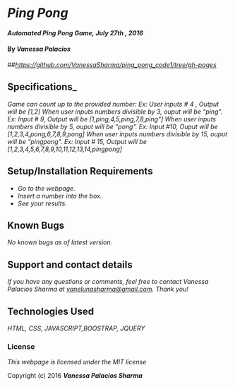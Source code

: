 # _Ping Pong_

#### _Automated Ping Pong Game, July 27th , 2016_

#### By _**Vanessa Palacios**_

##_https://github.com/VanessaSharma/ping_pong_code1/tree/gh-pages_

## Specifications_

_Game can count up to the provided number: Ex: User inputs # 4 , Output will be [1,2]_
_When user inputs numbers divisible by 3, ouput will be "ping". Ex: Input # 9, Output will be [1,ping,4,5,ping,7,8,ping"]_
_When user inputs numbers divisible by 5, ouput will be "pong". Ex: Input #10, Ouput will be [1,2,3,4,pong,6,7,8,9,pong]_
_When user inputs numbers divisible by 15, ouput will be "pingpong". Ex: Input # 15, Output will be [1,2,3,4,5,6,7,8,9,10,11,12,13,14,pingpong]_

## Setup/Installation Requirements

* _Go to the webpage._
* _Insert a number into the box._
* _See your results._


## Known Bugs

_No known bugs as of latest version._

## Support and contact details

_If you have any questions or comments, feel free to contact Vanessa Palacios Sharma at vanelunasharma@gmail.com. Thank you!_

## Technologies Used
_HTML, CSS, JAVASCRIPT,BOOSTRAP, JQUERY_
### License

*This webpage is licensed under the MIT license*

Copyright (c) 2016 **_Vanessa Palacios Sharma_**
